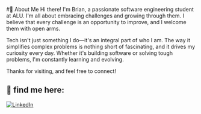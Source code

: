 #👋 About Me
Hi there! I'm Brian, a passionate software engineering student at ALU. I'm all about embracing challenges and growing through them. I believe that every challenge is an opportunity to improve, and I welcome them with open arms.

Tech isn't just something I do—it's an integral part of who I am. The way it simplifies complex problems is nothing short of fascinating, and it drives my curiosity every day. Whether it's building software or solving tough problems, I'm constantly learning and evolving.

Thanks for visiting, and feel free to connect!

## 📱 find me here:
[![LinkedIn](https://img.shields.io/badge/LinkedIn-%230077B5.svg?logo=linkedin&logoColor=white)](/https://www.linkedin.com/in/AvitBrian/)

